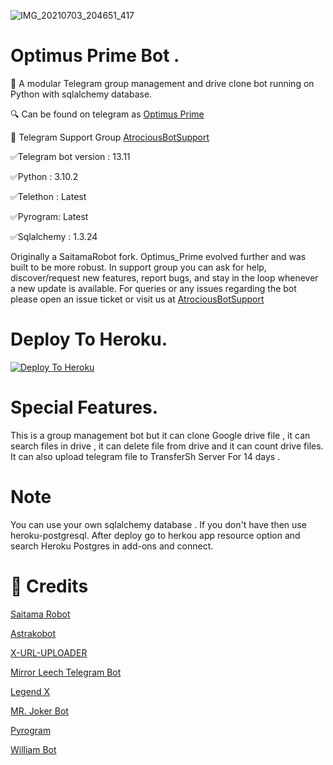 ![IMG_20210703_204651_417](https://telegra.ph/file/b9b8713a3376bea56e6b6.jpg)


#  Optimus Prime Bot .

🤖 A modular Telegram group management and drive clone bot running on Python with sqlalchemy database.

🔍 Can be found on telegram as [Optimus Prime](https://t.me/Optimus_Prime_Pro_Bot)

📶 Telegram Support Group [AtrociousBotSupport](https://t.me/AtrociousBotSupport)

✅Telegram bot version : 13.11

✅Python : 3.10.2

✅Telethon : Latest

✅Pyrogram: Latest
 
✅Sqlalchemy : 1.3.24

Originally a SaitamaRobot fork. Optimus_Prime evolved further and was built to be more robust. 
In support group you can ask for help, discover/request new features, report bugs, and stay in the loop whenever a new update is available. 
For queries or any issues regarding the bot please open an issue ticket or visit us at [AtrociousBotSupport](https://t.me/AtrociousBotSupport)

# Deploy To Heroku.
[![Deploy To Heroku](https://www.herokucdn.com/deploy/button.svg)](https://heroku.com/deploy?template=https://github.com/Al-Noman-Pro/Optimus_Prime)


# Special Features. 
This is a group management bot but it can clone Google drive file , it can search files in drive , it can delete file from drive and it can count drive files.
It can also upload telegram file to TransferSh Server For 14 days .


# Note 
You can use your own sqlalchemy database . If you don't have then use heroku-postgresql. After deploy go to herkou app resource option and search Heroku Postgres in add-ons and connect.

# 🔰 Credits 

[Saitama Robot](https://github.com/AnimeKaizoku/SaitamaRobot)

[Astrakobot](https://github.com/Astrako/AstrakoBot)

[X-URL-UPLOADER](https://github.com/X-Gorn/X-URL-Uploader)

[Mirror Leech Telegram Bot](https://github.com/anasty17/mirror-leech-telegram-bot)

[Legend X](https://github.com/LEGENDXOP)

[MR. Joker Bot ](https://github.com/kjeymax/MR-JOKER_BOT)

[Pyrogram](https://github.com/pyrogram/pyrogram)

[William Bot](&&&&)
